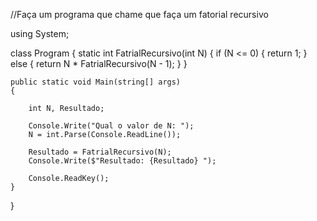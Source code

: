 //Faça um programa que chame que faça um fatorial recursivo 

using System;

class Program
{
    static int FatrialRecursivo(int N)
    {
        if (N <= 0)
        {
            return 1;
        }
        else
        {
            return N * FatrialRecursivo(N - 1);
        }
    }

    public static void Main(string[] args)
    {

        int N, Resultado;

        Console.Write("Qual o valor de N: ");
        N = int.Parse(Console.ReadLine());

        Resultado = FatrialRecursivo(N);
        Console.Write($"Resultado: {Resultado} ");

        Console.ReadKey();
    }
}